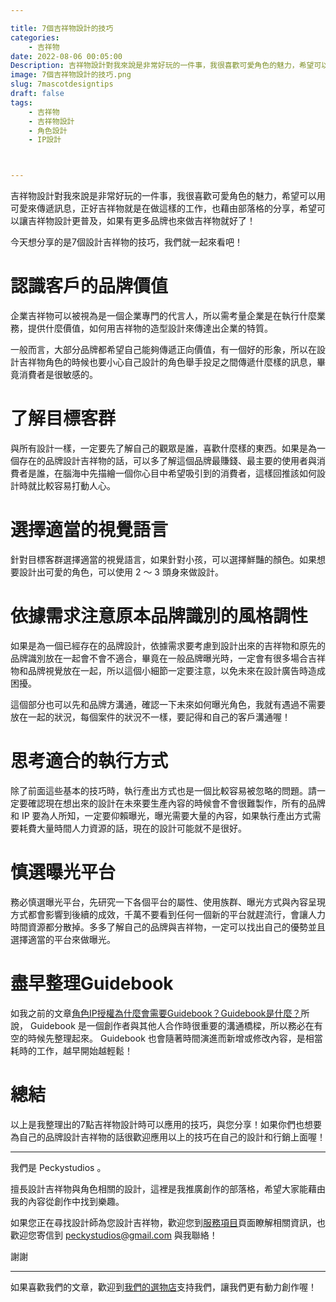 ```yaml
---

title: 7個吉祥物設計的技巧
categories:
    - 吉祥物
date: 2022-08-06 00:05:00
Description: 吉祥物設計對我來說是非常好玩的一件事，我很喜歡可愛角色的魅力，希望可以用可愛來傳遞訊息，正好吉祥物就是在做這樣的工作，也藉由部落格的分享，希望可以讓吉祥物設計更普及，如果有更多品牌也來做吉祥物就好了！
image: 7個吉祥物設計的技巧.png
slug: 7mascotdesigntips
draft: false
tags:
    - 吉祥物
    - 吉祥物設計
    - 角色設計
    - IP設計



---
```




吉祥物設計對我來說是非常好玩的一件事，我很喜歡可愛角色的魅力，希望可以用可愛來傳遞訊息，正好吉祥物就是在做這樣的工作，也藉由部落格的分享，希望可以讓吉祥物設計更普及，如果有更多品牌也來做吉祥物就好了！

今天想分享的是7個設計吉祥物的技巧，我們就一起來看吧！

# 認識客戶的品牌價值
企業吉祥物可以被視為是一個企業專門的代言人，所以需考量企業是在執行什麼業務，提供什麼價值，如何用吉祥物的造型設計來傳達出企業的特質。

一般而言，大部分品牌都希望自己能夠傳遞正向價值，有一個好的形象，所以在設計吉祥物角色的時候也要小心自己設計的角色舉手投足之間傳遞什麼樣的訊息，畢竟消費者是很敏感的。

# 了解目標客群
與所有設計一樣，一定要先了解自己的觀眾是誰，喜歡什麼樣的東西。如果是為一個存在的品牌設計吉祥物的話，可以多了解這個品牌最賺錢、最主要的使用者與消費者是誰，在腦海中先描繪一個你心目中希望吸引到的消費者，這樣回推該如何設計時就比較容易打動人心。

# 選擇適當的視覺語言
針對目標客群選擇適當的視覺語言，如果針對小孩，可以選擇鮮豔的顏色。如果想要設計出可愛的角色，可以使用 2 ～ 3 頭身來做設計。

# 依據需求注意原本品牌識別的風格調性
如果是為一個已經存在的品牌設計，依據需求要考慮到設計出來的吉祥物和原先的品牌識別放在一起會不會不適合，畢竟在一般品牌曝光時，一定會有很多場合吉祥物和品牌視覺放在一起，所以這個小細節一定要注意，以免未來在設計廣告時造成困擾。

這個部分也可以先和品牌方溝通，確認一下未來如何曝光角色，我就有遇過不需要放在一起的狀況，每個案件的狀況不一樣，要記得和自己的客戶溝通喔！


# 思考適合的執行方式
除了前面這些基本的技巧時，執行產出方式也是一個比較容易被忽略的問題。請一定要確認現在想出來的設計在未來要生產內容的時候會不會很難製作，所有的品牌和 IP 要為人所知，一定要仰賴曝光，曝光需要大量的內容，如果執行產出方式需要耗費大量時間人力資源的話，現在的設計可能就不是很好。

# 慎選曝光平台

務必慎選曝光平台，先研究一下各個平台的屬性、使用族群、曝光方式與內容呈現方式都會影響到後續的成效，千萬不要看到任何一個新的平台就趕流行，會讓人力時間資源都分散掉。多多了解自己的品牌與吉祥物，一定可以找出自己的優勢並且選擇適當的平台來做曝光。

# 盡早整理Guidebook 

如我之前的文章[角色IP授權為什麼會需要Guidebook？Guidebook是什麼？](https://peckystudios.com/p/whyguidebookhowguidebook/)所說， Guidebook 是一個創作者與其他人合作時很重要的溝通橋樑，所以務必在有空的時候先整理起來。 Guidebook 也會隨著時間演進而新增或修改內容，是相當耗時的工作，越早開始越輕鬆！

# 總結

以上是我整理出的7點吉祥物設計時可以應用的技巧，與您分享！如果你們也想要為自己的品牌設計吉祥物的話很歡迎應用以上的技巧在自己的設計和行銷上面喔！


---

我們是 Peckystudios 。

擅長設計吉祥物與角色相關的設計，這裡是我推廣創作的部落格，希望大家能藉由我的內容從創作中找到樂趣。

如果您正在尋找設計師為您設計吉祥物，歡迎您到[服務項目](https://peckyhsieh.wixsite.com/peckystudiosservice)頁面瞭解相關資訊，也歡迎您寄信到 peckystudios@gmail.com 與我聯絡！

謝謝

---

如果喜歡我們的文章，歡迎到[我們的選物店](https://www.rakuten.com.tw/shop/peckystudio/)支持我們，讓我們更有動力創作喔！


